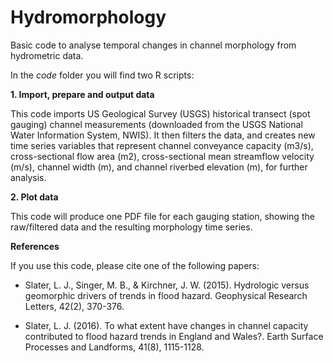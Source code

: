 # Hydromorphology
Basic code to analyse temporal changes in channel morphology from hydrometric data.

In the _code_ folder you will find two R scripts:

**1. Import, prepare and output data**

This code imports US Geological Survey (USGS) historical transect (spot gauging) channel measurements (downloaded from the USGS National Water Information System, NWIS). It then filters the data, and creates new time series variables that represent channel conveyance capacity (m3/s), cross-sectional flow area (m2), cross-sectional mean streamflow velocity (m/s), channel width (m), and channel riverbed elevation (m), for further analysis. 

**2. Plot data**

This code will produce one PDF file for each gauging station, showing the raw/filtered data and the resulting morphology time series.

**References**

If you use this code, please cite one of the following papers:

* Slater, L. J., Singer, M. B., & Kirchner, J. W. (2015). Hydrologic versus geomorphic drivers of trends in flood hazard. Geophysical Research Letters, 42(2), 370-376.

* Slater, L. J. (2016). To what extent have changes in channel capacity contributed to flood hazard trends in England and Wales?. Earth Surface Processes and Landforms, 41(8), 1115-1128.